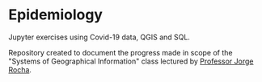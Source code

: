 # Epidemiology
 Jupyter exercises using Covid-19 data, QGIS and SQL.  
 
 Repository created to document the progress made in scope of the "Systems of Geographical Information" class lectured by [Professor Jorge Rocha](https://github.com/jgrocha).

